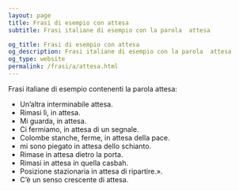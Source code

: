 ```yaml
---
layout: page
title: Frasi di esempio con attesa 
subtitle: Frasi italiane di esempio con la parola  attesa

og_title: Frasi di esempio con attesa 
og_description: Frasi italiane di esempio con la parola  attesa
og_type: website
permalink: /frasi/a/attesa.html
---
```


Frasi italiane di esempio contenenti la parola attesa:


- Un’altra interminabile attesa.
- Rimasi lì, in attesa.
- Mi guarda, in attesa.
- Ci fermiamo, in attesa di un segnale.
- Colombe stanche, ferme, in attesa della pace.
- mi sono piegato in attesa dello schianto.
- Rimase in attesa dietro la porta.
- Rimasi in attesa in quella casbah.
- Posizione stazionaria in attesa di ripartire.».
- C’è un senso crescente di attesa.
